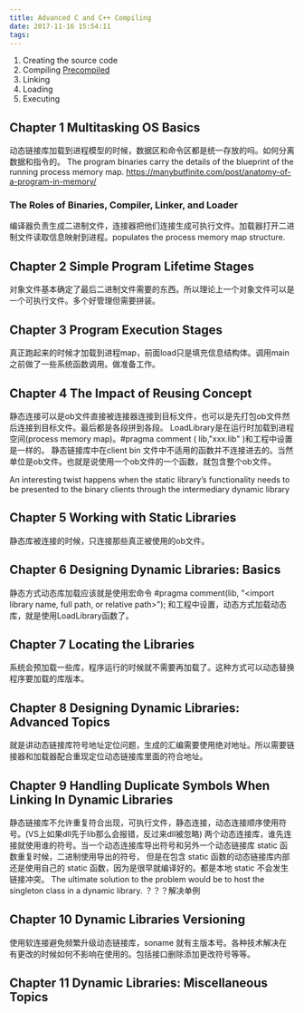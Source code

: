 ```yaml
---
title: Advanced C and C++ Compiling
date: 2017-11-16 15:54:11
tags:
---
```

1. Creating the source code
2. Compiling [Precompiled](https://docs.microsoft.com/en-us/cpp/preprocessor/phases-of-translation)
3. Linking
4. Loading
5. Executing


## Chapter 1 Multitasking OS Basics
动态链接库加载到进程模型的时候，数据区和命令区都是统一存放的吗。如何分离数据和指令的。
The program binaries carry the details of the blueprint of the running process memory map.
https://manybutfinite.com/post/anatomy-of-a-program-in-memory/


### The Roles of Binaries, Compiler, Linker, and Loader
编译器负责生成二进制文件，连接器把他们连接生成可执行文件。加载器打开二进制文件读取信息映射到进程。populates the process memory map structure.


## Chapter 2 Simple Program Lifetime Stages
对象文件基本确定了最后二进制文件需要的东西。所以理论上一个对象文件可以是一个可执行文件。多个好管理但需要拼装。



## Chapter 3 Program Execution Stages
真正跑起来的时候才加载到进程map，前面load只是填充信息结构体。调用main之前做了一些系统函数调用。做准备工作。



## Chapter 4 The Impact of Reusing Concept
静态连接可以是ob文件直接被连接器连接到目标文件，也可以是先打包ob文件然后连接到目标文件。最后都是各段拼到各段。
LoadLibrary是在运行时加载到进程空间(process memory map)。#pragma comment ( lib,"xxx.lib" )和工程中设置是一样的。
静态链接库中在client bin 文件中不适用的函数并不连接进去的。当然单位是ob文件。也就是说使用一个ob文件的一个函数，就包含整个ob文件。

An interesting twist happens when the static library’s functionality needs to be presented to the binary clients through the intermediary dynamic library


## Chapter 5 Working with Static Libraries
静态库被连接的时候，只连接那些真正被使用的ob文件。


## Chapter 6 Designing Dynamic Libraries: Basics
静态方式动态库加载应该就是使用宏命令 #pragma comment(lib, "<import library name, full path, or relative path>");
和工程中设置，动态方式加载动态库，就是使用LoadLibrary函数了。


## Chapter 7 Locating the Libraries
系统会预加载一些库，程序运行的时候就不需要再加载了。这种方式可以动态替换程序要加载的库版本。



## Chapter 8 Designing Dynamic Libraries: Advanced Topics
就是讲动态链接库符号地址定位问题，生成的汇编需要使用绝对地址。所以需要链接器和加载器配合重现定位动态链接库里面的符合地址。



## Chapter 9 Handling Duplicate Symbols When Linking In Dynamic Libraries
静态链接库不允许重复符合出现，可执行文件，静态连接，动态连接顺序使用符号。(VS上如果dll先于lib那么会报错，反过来dll被忽略)
两个动态连接库，谁先连接就使用谁的符号。当一个动态连接库导出符号和另外一个动态链接库 static 函数重复时候，二进制使用导出的符号，
但是在包含 static 函数的动态链接库内部还是使用自己的 static 函数，因为是很早就编译好的。都是本地 static 不会发生链接冲突。
The ultimate solution to the problem would be to host the singleton class in a dynamic library. ？？？解决单例


## Chapter 10 Dynamic Libraries Versioning
使用软连接避免频繁升级动态链接库，soname 就有主版本号。各种技术解决在有更改的时候如何不影响在使用的。包括接口删除添加更改符号等等。


## Chapter 11 Dynamic Libraries: Miscellaneous Topics

